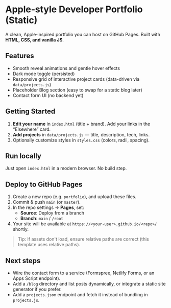 # Apple‑style Developer Portfolio (Static)

A clean, Apple‑inspired portfolio you can host on GitHub Pages. Built with **HTML, CSS, and vanilla JS**.

## Features
- Smooth reveal animations and gentle hover effects
- Dark mode toggle (persisted)
- Responsive grid of interactive project cards (data-driven via `data/projects.js`)
- Placeholder Blog section (easy to swap for a static blog later)
- Contact form UI (no backend yet)

## Getting Started
1. **Edit your name** in `index.html` (title + brand). Add your links in the “Elsewhere” card.
2. **Add projects** in `data/projects.js` — title, description, tech, links.
3. Optionally customize styles in `styles.css` (colors, radii, spacing).

## Run locally
Just open `index.html` in a modern browser. No build step.

## Deploy to GitHub Pages
1. Create a new repo (e.g. `portfolio`), and upload these files.
2. Commit & push `main` (or `master`).
3. In the repo settings → **Pages**, set:
   - **Source**: Deploy from a branch
   - **Branch**: `main` / `/root`
4. Your site will be available at `https://<your‑user>.github.io/<repo>/` shortly.

> Tip: If assets don't load, ensure relative paths are correct (this template uses relative paths).

## Next steps
- Wire the contact form to a service (Formspree, Netlify Forms, or an Apps Script endpoint).
- Add a `/blog` directory and list posts dynamically, or integrate a static site generator if you prefer.
- Add a `projects.json` endpoint and fetch it instead of bundling in `projects.js`.
